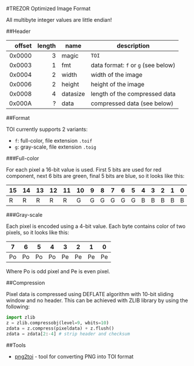 #TREZOR Optimized Image Format

All multibyte integer values are little endian!

##Header

| offset | length | name | description |
|-------:|-------:|------|-------------|
| 0x0000 | 3      | magic | `TOI` |
| 0x0003 | 1      | fmt | data format: `f` or `g` (see below) |
| 0x0004 | 2      | width | width of the image |
| 0x0006 | 2      | height | height of the image |
| 0x0008 | 4      | datasize | length of the compressed data |
| 0x000A | ?      | data | compressed data (see below) |

##Format

TOI currently supports 2 variants:

* `f`: full-color, file extension `.toif`
* `g`: gray-scale, file extension `.toig`

###Full-color

For each pixel a 16-bit value is used. First 5 bits are used for red component, next 6 bits are green, final 5 bits are blue, so it looks like this:

| 15 | 14 | 13 | 12 | 11 | 10 | 9 | 8 | 7 | 6 | 5 | 4 | 3 | 2 | 1 | 0 |
|----|----|----|----|----|----|---|---|---|---|---|---|---|---|---|---|
| R | R | R | R | R | G | G | G | G | G | G | B | B | B | B | B |

###Gray-scale

Each pixel is encoded using a 4-bit value. Each byte contains color of two pixels, so it looks like this:

| 7 | 6 | 5 | 4 | 3 | 2 | 1 | 0 |
|---|---|---|---|---|---|---|---|
| Po | Po | Po | Po | Pe | Pe | Pe | Pe |

Where Po is odd pixel and Pe is even pixel.

##Compression

Pixel data is compressed using DEFLATE algorithm with 10-bit sliding window and no header. This can be achieved with ZLIB library by using the following:

``` python
import zlib
z = zlib.compressobj(level=9, wbits=10)
zdata = z.compress(pixeldata) + z.flush()
zdata = zdata[2:-4] # strip header and checksum
```

##Tools

* [png2toi](../tools/png2toi) - tool for converting PNG into TOI format
